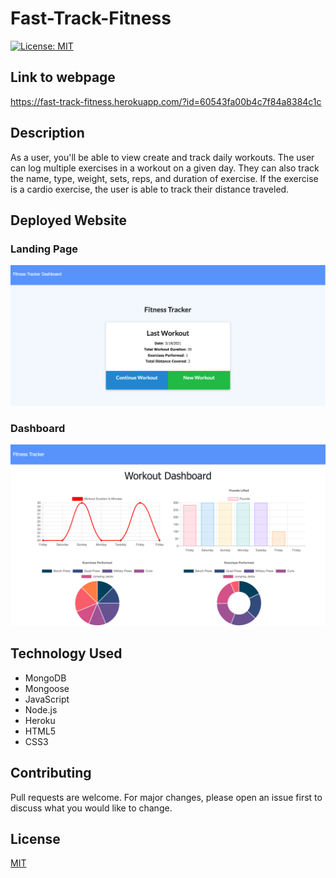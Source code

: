 # Fast-Track-Fitness

[![License: MIT](https://img.shields.io/badge/License-MIT-yellow.svg)](https://choosealicense.com/licenses/mit/)

## Link to webpage
https://fast-track-fitness.herokuapp.com/?id=60543fa00b4c7f84a8384c1c

## Description
As a user, you'll be able to view create and track daily workouts. The user can log multiple exercises in a workout on a given day. They can also track the name, type, weight, sets, reps, and duration of exercise. If the exercise is a cardio exercise, the user is able to track their distance traveled.

## Deployed Website
### Landing Page
<img src="./readme-img/index.png" alt="deployed-index">

### Dashboard 
<img src="./readme-img/dash.png" alt="deployed-dashboard">

## Technology Used
* MongoDB
* Mongoose
* JavaScript
* Node.js
* Heroku
* HTML5
* CSS3


## Contributing
Pull requests are welcome. For major changes, please open an issue first to discuss what you would like to change.

## License
[MIT](https://choosealicense.com/licenses/mit/)